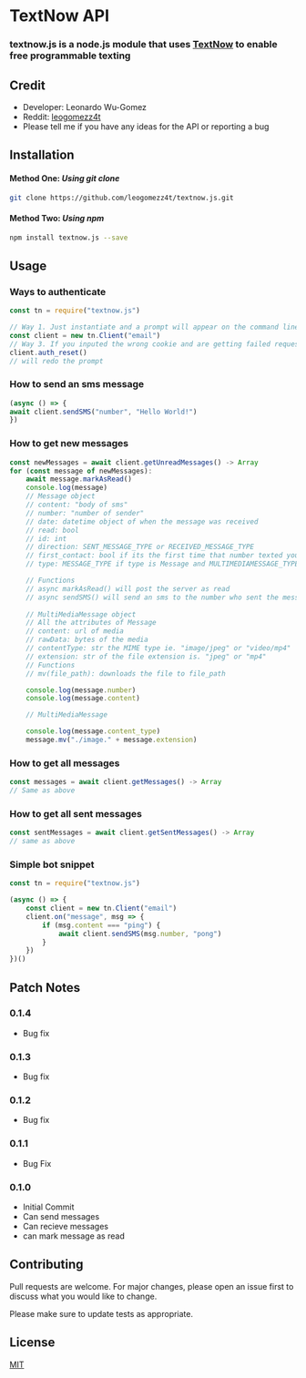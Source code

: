 # TextNow API
### textnow.js is a node.js module that uses [TextNow](https:#www.textnow.com/) to enable free programmable texting 

## Credit
- Developer: Leonardo Wu-Gomez
- Reddit: [leogomezz4t](https:#www.reddit.com/user/leogomezz4t)
- Please tell me if you have any ideas for the API or reporting a bug

## Installation
#### Method One: ***Using git clone***
```bash
git clone https://github.com/leogomezz4t/textnow.js.git
```
#### Method Two: ***Using npm***
```bash
npm install textnow.js --save
```


## Usage

### Ways to authenticate
```javascript
const tn = require("textnow.js")

// Way 1. Just instantiate and a prompt will appear on the command line
const client = new tn.Client("email")
// Way 3. If you inputed the wrong cookie and are getting failed requests. This is how to reset it
client.auth_reset()
// will redo the prompt
```

### How to send an sms message
```javascript
(async () => {
await client.sendSMS("number", "Hello World!")
})
```

### How to get new messages
```javascript
const newMessages = await client.getUnreadMessages() -> Array
for (const message of newMessages):
    await message.markAsRead()
    console.log(message)
    // Message object
    // content: "body of sms"
    // number: "number of sender"
    // date: datetime object of when the message was received
    // read: bool
    // id: int
    // direction: SENT_MESSAGE_TYPE or RECEIVED_MESSAGE_TYPE
    // first_contact: bool if its the first time that number texted you
    // type: MESSAGE_TYPE if type is Message and MULTIMEDIAMESSAGE_TYPE if type is MultiMediaMessage

    // Functions
    // async markAsRead() will post the server as read
    // async sendSMS() will send an sms to the number who sent the message
    
    // MultiMediaMessage object
    // All the attributes of Message
    // content: url of media
    // rawData: bytes of the media
    // contentType: str the MIME type ie. "image/jpeg" or "video/mp4"
    // extension: str of the file extension is. "jpeg" or "mp4"
    // Functions
    // mv(file_path): downloads the file to file_path

    console.log(message.number)
    console.log(message.content)

    // MultiMediaMessage

    console.log(message.content_type)
    message.mv("./image." + message.extension)

```
### How to get all messages
```javascript
const messages = await client.getMessages() -> Array
// Same as above
```
### How to get all sent messages
```javascript
const sentMessages = await client.getSentMessages() -> Array
// same as above
```

### Simple bot snippet
```javascript
const tn = require("textnow.js")

(async () => {
    const client = new tn.Client("email")
    client.on("message", msg => {
        if (msg.content === "ping") {
            await client.sendSMS(msg.number, "pong")
        }
    })
})()
```


## Patch Notes

### 0.1.4
- Bug fix

### 0.1.3
- Bug fix

### 0.1.2
- Bug fix

### 0.1.1
- Bug Fix

### 0.1.0
- Initial Commit
- Can send messages
- Can recieve messages
- can mark message as read

## Contributing
Pull requests are welcome. For major changes, please open an issue first to discuss what you would like to change.

Please make sure to update tests as appropriate.

## License
[MIT](https:#choosealicense.com/licenses/mit/)
